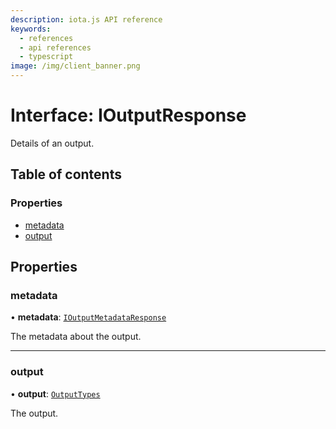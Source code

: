 ```yaml
---
description: iota.js API reference
keywords:
  - references
  - api references
  - typescript
image: /img/client_banner.png
---
```


# Interface: IOutputResponse

Details of an output.

## Table of contents

### Properties

- [metadata](IOutputResponse.md#metadata)
- [output](IOutputResponse.md#output)

## Properties

### metadata

• **metadata**: [`IOutputMetadataResponse`](IOutputMetadataResponse.md)

The metadata about the output.

---

### output

• **output**: [`OutputTypes`](../api_ref.md#outputtypes)

The output.
